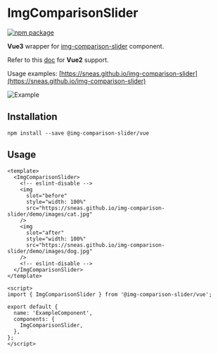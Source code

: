 # ImgComparisonSlider

[![npm package](https://img.shields.io/npm/v/@img-comparison-slider/vue.svg)](https://www.npmjs.com/package/@img-comparison-slider/vue)

**Vue3** wrapper for
[img-comparison-slider](https://github.com/sneas/img-comparison-slider) component.

Refer to this [doc](https://github.com/sneas/img-comparison-slider/blob/master/docs/installation/vue.md) for **Vue2** support.

Usage examples: [https://sneas.github.io/img-comparison-slider](https://sneas.github.io/img-comparison-slider)

![Example](https://raw.githubusercontent.com/sneas/img-comparison-slider/master/docs/example.gif)

## Installation

```
npm install --save @img-comparison-slider/vue
```

## Usage

```vue
<template>
  <ImgComparisonSlider>
    <!-- eslint-disable -->
    <img
      slot="before"
      style="width: 100%"
      src="https://sneas.github.io/img-comparison-slider/demo/images/cat.jpg"
    />
    <img
      slot="after"
      style="width: 100%"
      src="https://sneas.github.io/img-comparison-slider/demo/images/dog.jpg"
    />
    <!-- eslint-disable -->
  </ImgComparisonSlider>
</template>

<script>
import { ImgComparisonSlider } from '@img-comparison-slider/vue';

export default {
  name: 'ExampleComponent',
  components: {
    ImgComparisonSlider,
  },
};
</script>
```
